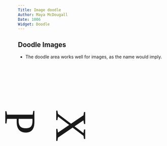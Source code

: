 ```yaml
---
Title: Image doodle
Author: Maya McDougall
Date: 1006
Widget: Doodle
---
```


## Doodle Images
* The doodle area works well for images, as the name would imply.
<!--
Originally, this example was an actual image, however it was easier to just replace it with transformed text than include a pointless sample image with the theme.
![doodle](%base_url%/assets/sample-widgets/doodle.png)
-->

<p style="transform: rotateZ(90deg); font-size: 10em; width: 175px; margin-top: 85px; margin-bottom: 125px; font-family: Kalam, cursive;">XP</p>
